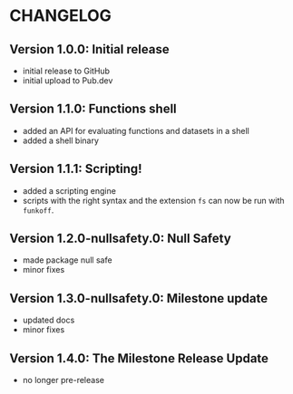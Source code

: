 # CHANGELOG

## Version 1.0.0: Initial release

- initial release to GitHub
- initial upload to Pub.dev

## Version 1.1.0: Functions shell

- added an API for evaluating functions and datasets in a shell
- added a shell binary

## Version 1.1.1: Scripting!

- added a scripting engine
- scripts with the right syntax and the extension `fs` can now be run with `funkoff`.

## Version 1.2.0-nullsafety.0: Null Safety

- made package null safe
- minor fixes

## Version 1.3.0-nullsafety.0: Milestone update

- updated docs
- minor fixes

## Version 1.4.0: The Milestone Release Update

- no longer pre-release
